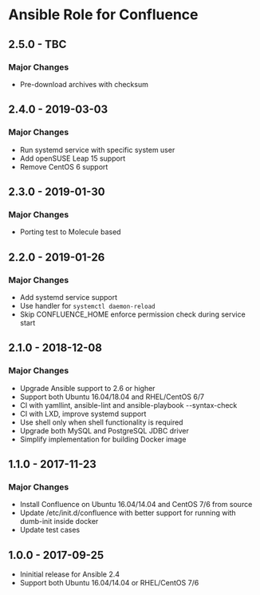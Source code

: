 # Ansible Role for Confluence

## 2.5.0 - TBC

### Major Changes

  - Pre-download archives with checksum

## 2.4.0 - 2019-03-03

### Major Changes

  - Run systemd service with specific system user
  - Add openSUSE Leap 15 support
  - Remove CentOS 6 support

## 2.3.0 - 2019-01-30

### Major Changes

  - Porting test to Molecule based

## 2.2.0 - 2019-01-26

### Major Changes

  - Add systemd service support
  - Use handler for `systemctl daemon-reload`
  - Skip CONFLUENCE\_HOME enforce permission check during service start

## 2.1.0 - 2018-12-08

### Major Changes

  - Upgrade Ansible support to 2.6 or higher
  - Support both Ubuntu 16.04/18.04 and RHEL/CentOS 6/7
  - CI with yamllint, ansible-lint and ansible-playbook --syntax-check
  - CI with LXD, improve systemd support
  - Use shell only when shell functionality is required
  - Upgrade both MySQL and PostgreSQL JDBC driver
  - Simplify implementation for building Docker image

## 1.1.0 - 2017-11-23

### Major Changes

  - Install Confluence on Ubuntu 16.04/14.04 and CentOS 7/6 from source
  - Update /etc/init.d/confluence with better support for running with dumb-init inside docker
  - Update test cases

## 1.0.0 - 2017-09-25

  - Ininitial release for Ansible 2.4
  - Support both Ubuntu 16.04/14.04 or RHEL/CentOS 7/6
